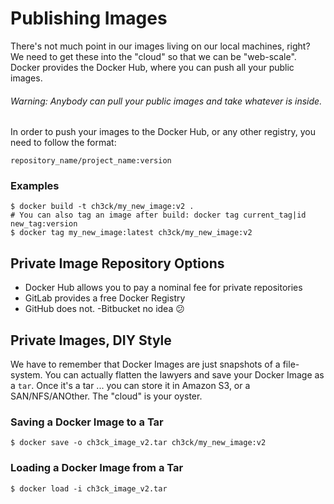 # Publishing Images

There's not much point in our images living on our local machines, right? We need to get these into the "cloud" so that we can be "web-scale". Docker provides the Docker Hub, where you can push all your public images.

###### Warning: Anybody can pull your public images and take whatever is inside.

In order to push your images to the Docker Hub, or any other registry, you need to follow the format:

`repository_name/project_name:version`

### Examples

```shell
$ docker build -t ch3ck/my_new_image:v2 .
# You can also tag an image after build: docker tag current_tag|id new_tag:version
$ docker tag my_new_image:latest ch3ck/my_new_image:v2
```

## Private Image Repository Options

- Docker Hub allows you to pay a nominal fee for private repositories
- GitLab provides a free Docker Registry
- GitHub does not.
-Bitbucket no idea :confused:


## Private Images, DIY Style

We have to remember that Docker Images are just snapshots of a file-system. You can actually flatten the lawyers and save your Docker Image as a `tar`. Once it's a tar ... you can store it in Amazon S3, or a SAN/NFS/ANOther. The "cloud" is your oyster.

### Saving a Docker Image to a Tar

```shell
$ docker save -o ch3ck_image_v2.tar ch3ck/my_new_image:v2
```

### Loading a Docker Image from a Tar

```shell
$ docker load -i ch3ck_image_v2.tar
```

